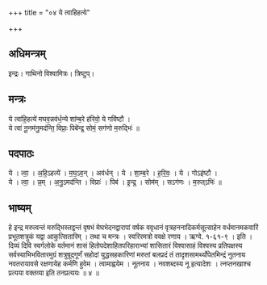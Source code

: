 +++
title = "०४ ये त्वाहिहत्ये"

+++
## अधिमन्त्रम्
इन्द्रः। गाथिनो विश्वामित्रः। त्रिष्टुप्।

## मन्त्रः
ये त्वा॑हि॒हत्ये॑ मघव॒न्नव॑र्ध॒न्ये शा॑म्ब॒रे ह॑रिवो॒ ये गवि॑ष्टौ ।  
ये त्वा॑ नू॒नम॑नु॒मद॑न्ति॒ विप्राः॒ पिबे॑न्द्र॒ सोमं॒ सग॑णो म॒रुद्भिः॑ ॥

## पदपाठः
ये । त्वा॒ । अ॒हि॒ऽहत्ये॑ । म॒घ॒ऽव॒न् । अव॑र्धन् । ये । शा॒म्ब॒रे । ह॒रि॒वः॒ । ये । गोऽइ॑ष्टौ ।  
ये । त्वा॒ । न्न॒म् । अ॒नु॒ऽमद॑न्ति । विप्राः॑ । पिब॑ । इ॒न्द्र॒ । सोम॑म् । सऽग॑णः । म॒रुत्ऽभिः॑ ॥

## भाष्यम्
हे इन्द्र मरुत्वन्तं मरुद्भिस्तद्वन्तं वृषभं मेघभेदनद्वारापां वर्षक ववृधानं वृत्रहननादिकर्मसूत्साहेन वर्धमानमकवारिं प्रभूतशत्रुकं यद्वा आकुत्सितारिम् । तथा च मन्त्रः । स्वरिरमत्रो ववक्षे रणाय । ऋग्वे. १-६१-९ । इति । दिव्यं दिवि स्वर्गलोके वर्तमानं शासं हितोपदेशाहितपरिहाराभ्यां शासितारं विश्वासाहं विश्वस्य प्रतिपक्षस्य सर्वस्याभिभवितारमुग्रं शत्रुषूद्गूर्णं सहोदां युद्धसहकारिणां मरुतां बलप्रदं तं तादृशसामर्थ्योपेतमिन्द्रं नुतनाय नवतरायावसे रक्षणायेह कर्मणि हुवेम । त्वामाह्वयेम । नूतनाय । नवशब्दस्य नू इत्यादेशः । त्नप्तनखाश्च प्रत्यया वक्तव्या इति तनप्रत्ययः ॥ ४ ॥